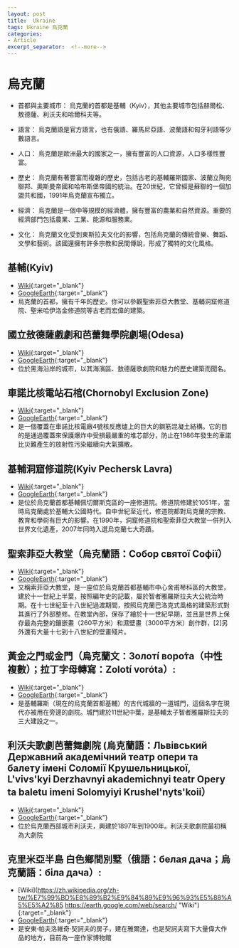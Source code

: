```yaml
---
layout: post
title:  Ukraine
tags: Ukraine 烏克蘭 
categories:
- Article
excerpt_separator:  <!--more-->
---
```

# 烏克蘭
- 首都與主要城市： 烏克蘭的首都是基輔（Kyiv），其他主要城市包括赫爾松、敖德薩、利沃夫和哈爾科夫等。

- 語言： 烏克蘭語是官方語言，也有俄語、羅馬尼亞語、波蘭語和匈牙利語等少數語言。

- 人口： 烏克蘭是歐洲最大的國家之一，擁有豐富的人口資源，人口多樣性豐富。

- 歷史： 烏克蘭有著豐富而複雜的歷史，包括古老的基輔羅斯國家、波蘭立陶宛聯邦、奧斯曼帝國和哈布斯堡帝國的統治。在20世紀，它曾經是蘇聯的一個加盟共和國，1991年烏克蘭宣布獨立。

- 經濟： 烏克蘭是一個中等規模的經濟體，擁有豐富的農業和自然資源。重要的經濟部門包括農業、工業、能源和服務業。

- 文化： 烏克蘭文化受到東斯拉夫文化的影響，包括烏克蘭的傳統音樂、舞蹈、文學和藝術。該國還擁有許多宗教和民間傳說，形成了獨特的文化風格。

## 基輔(Kyiv)
- [Wiki](https://zh.wikipedia.org/wiki/基輔 "Wiki"){:target="_blank"} 
- [GoogleEarth](https://earth.google.com/web/search/Kyiv "GoogleEarth"){:target="_blank"} 
- 烏克蘭的首都，擁有千年的歷史。你可以參觀聖索菲亞大教堂、基輔洞窟修道院、聖米哈伊洛金修道院等古老而宏偉的建築。

## 國立敖德薩戲劇和芭蕾舞學院劇場(Odesa)
- [Wiki](https://zh.wikipedia.org/zh-tw/%E5%9C%8B%E7%AB%8B%E6%95%96%E5%BE%B7%E8%96%A9%E6%88%B2%E5%8A%87%E5%92%8C%E8%8A%AD%E8%95%BE%E8%88%9E%E5%AD%B8%E9%99%A2%E5%8A%87%E5%A0%B4 "Wiki"){:target="_blank"} 
- [GoogleEarth](https://earth.google.com/web/search/%e6%95%96%e5%be%b7%e8%96%a9%e6%ad%8c%e5%8a%87%e9%99%a2/@46.4854787,30.7411794,42.40609374a,700.30692568d,35y,0h,0t,0r/ "GoogleEarth"){:target="_blank"} 
- 位於黑海沿岸的城市，以其海濱區、敖德薩歌劇院和魅力的歷史建築而聞名。

## 車諾比核電站石棺(Chornobyl Exclusion Zone)
- [Wiki](https://zh.wikipedia.org/zh-tw/%E5%88%87%E5%B0%94%E8%AF%BA%E8%B4%9D%E5%88%A9%E6%A0%B8%E7%94%B5%E7%AB%99%E7%9F%B3%E6%A3%BA "Wiki"){:target="_blank"} 
- [GoogleEarth](https://earth.google.com/web/search/%e5%88%87%e7%88%be%e8%ab%be%e8%b2%9d%e5%88%a9%e6%a0%b8%e9%9b%bb%e7%ab%99/@51.43667856,30.2111246,121.91507714a,82838.77232373d,35y,142.55107058h,45.52274172t,-0r/ "GoogleEarth"){:target="_blank"} 
- 是一個覆蓋在車諾比核電廠4號核反應爐上的巨大的鋼筋混凝土結構。它的目的是通過覆蓋來保護爆炸中受損最嚴重的堆芯部分，防止在1986年發生的車諾比災難產生的放射性污染繼續向大氣擴散。

## 基輔洞窟修道院(Kyiv Pechersk Lavra)
- [Wiki](https://zh.wikipedia.org/wiki/基輔洞窟修道院 "Wiki"){:target="_blank"} 
- [GoogleEarth](https://earth.google.com/web/search/%e5%9f%ba%e8%bc%94%e6%8b%89%e5%a4%ab%e6%8b%89%e5%b1%b1/@50.4344665,30.55957766,161.38309073a,851.04547686d,35y,0h,0t,0r/ "GoogleEarth"){:target="_blank"} 
- 是位於烏克蘭首都基輔佩切爾斯克區的一座修道院。修道院修建於1051年，當時烏克蘭處於基輔大公國時代。自中世紀至近代，修道院都對烏克蘭的宗教、教育和學術有巨大的影響。在1990年，洞窟修道院和聖索菲亞大教堂一併列入世界文化遺產，2007年同時入選烏克蘭七大奇蹟。

## 聖索菲亞大教堂（烏克蘭語：Собор святої Софії）
- [Wiki](https://zh.wikipedia.org/zh-tw/%E5%9C%A3%E7%B4%A2%E8%8F%B2%E4%BA%9A%E4%B8%BB%E6%95%99%E5%BA%A7%E5%A0%82_(%E5%9F%BA%E8%BE%85) "Wiki"){:target="_blank"} 
- [GoogleEarth](https://earth.google.com/web/search/%d0%a1%d0%be%d0%b1%d0%be%d1%80+%d1%81%d0%b2%d1%8f%d1%82%d0%be%d1%97+%d0%a1%d0%be%d1%84%d1%96%d1%97/@50.29334823,30.38402021,1040.42154257a,1623097.47632693d,34.99880367y,242.63638463h,18.58871905t,0r/ "GoogleEarth"){:target="_blank"} 
- 又稱索菲亞大教堂，是一座位於烏克蘭首都基輔市中心舍甫琴科區的大教堂，建於十一世紀上半葉，按照編年史的記載，屬於智者雅羅斯拉夫大公統治時期。在十七世紀至十八世紀過渡期間，按照烏克蘭巴洛克式風格的建築形式對其進行了外部整修。在教堂內部，保存了繪於十一世紀早期，並且是世界上保存最為完整的鑲嵌畫（260平方米）和濕壁畫（3000平方米）創作群，[2]另外還有大量十七到十八世紀的壁畫殘片。

## 黃金之門或金門（烏克蘭文：Золоті́ воро́та（中性複數）；拉丁字母轉寫：Zolotí voróta）:
- [Wiki](https://zh.wikipedia.org/zh-tw/%E9%BB%83%E9%87%91%E4%B9%8B%E9%96%80 "Wiki"){:target="_blank"} 
- [GoogleEarth](https://earth.google.com/web/search/%e5%9f%ba%e8%bc%94%e6%8b%89%e5%a4%ab%e6%8b%89%e5%b1%b1/@50.45090503,30.52013946,161.88050296a,2202.90640179d,35y,2.78869837h,39.11312164t,0r/ "GoogleEarth"){:target="_blank"} 
- 是基輔羅斯（現在的烏克蘭首都基輔）的古代城牆的一道城門，這個名字在現代亦被用在旁邊的劇院。城門建於11世紀中葉，是基輔太子智者雅羅斯拉夫的三大建設之一。

## 利沃夫歌劇芭蕾舞劇院 (烏克蘭語：Львівський Державний академічний театр опери та балету імені Соломії Крушельницької, L'vivs'kyi Derzhavnyi akademichnyi teatr Opery ta baletu imeni Solomyiyi Krushel'nyts'koii）
- [Wiki](https://zh.wikipedia.org/zh-tw/%E5%88%A9%E6%B2%83%E5%A4%AB%E6%AD%8C%E5%89%A7%E8%8A%AD%E8%95%BE%E8%88%9E%E5%89%A7%E9%99%A2 "Wiki"){:target="_blank"} 
- [GoogleEarth](https://earth.google.com/web/search/%e5%88%a9%e7%b6%ad%e5%a4%ab%e8%80%81%e5%9f%8e%e5%8d%80/@49.8440167,24.0262123,275.37790761a,652.32608491d,35y,190.90134209h,45t,0r/ "GoogleEarth"){:target="_blank"} 
- 位於烏克蘭西部城市利沃夫，興建於1897年到1900年。利沃夫歌劇院最初稱為大劇院

## 克里米亞半島 白色鄉間別墅（俄語：белая дача；烏克蘭語：біла дача）:
- [Wiki](https://zh.wikipedia.org/zh-tw/%E7%99%BD%E8%89%B2%E9%84%89%E9%96%93%E5%88%A5%E5%A2%85
https://earth.google.com/web/search/ "Wiki"){:target="_blank"} 
- [GoogleEarth](%e5%85%8b%e9%87%8c%e7%b1%b3%e4%ba%9a%e9%9b%85%e7%88%be%e9%81%94/@44.49146486,34.1429818,65.04451352a,162.3547493d,35y,2.5507641h,13.34700939t,0r/ "GoogleEarth"){:target="_blank"} 
- 是安東·帕夫洛維奇·契訶夫的房子，建在雅爾達，也是契訶夫寫下大量偉大作品的地方，目前為一座作家博物館